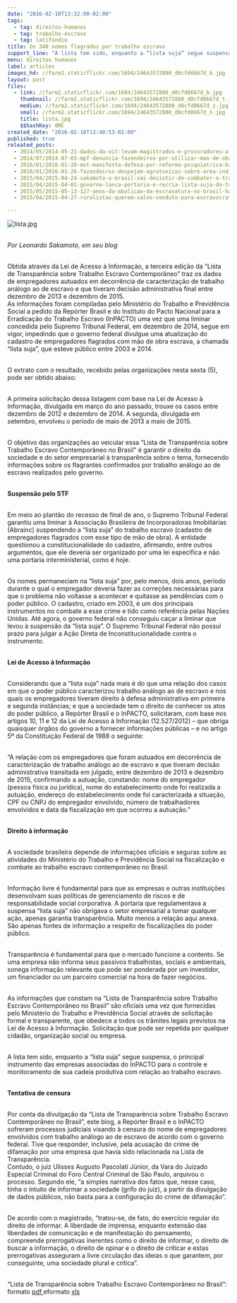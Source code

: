 ```yaml
---
date: "2016-02-10T13:32:00-02:00"
tags:
  - tag: direitos-humanos
  - tag: trabalho-escravo
  - tag: latifúndio
title: Os 340 nomes flagrados por trabalho escravo
support_line: "A lista tem sido, enquanto a “lista suja” segue suspensa, o principal instrumento das empresas associadas do InPACTO para o controle e monitoramento de sua cadeia produtiva com relação ao trabalho escravo."
menu: direitos humanos
label: articles
images_hd: //farm2.staticflickr.com/1694/24643572880_d0cfd0667d_b.jpg
layout: post
files:
  - link: //farm2.staticflickr.com/1694/24643572880_d0cfd0667d_b.jpg
    thumbnail: //farm2.staticflickr.com/1694/24643572880_d0cfd0667d_t.jpg
    medium: //farm2.staticflickr.com/1694/24643572880_d0cfd0667d_z.jpg
    small: //farm2.staticflickr.com/1694/24643572880_d0cfd0667d_n.jpg
    title: lista.jpg
    $$hashKey: 0MC
created_date: "2016-02-10T13:40:53-02:00"
published: true
releated_posts:
  - 2014/05/2014-05-21-dados-da-oit-levam-magistrados-e-procuradores-a-pedir-pec-do-trabalho-escravo.md
  - 2014/07/2014-07-03-mpf-denuncia-fazendeiros-por-utilizar-mao-de-obra-escrava-em-minas-gerais.md-e
  - 2016/01/2016-01-20-mst-manifesta-defesa-por-reforma-psiquiatrica-brasileira.md
  - 2016/01/2016-01-26-fazendeiros-despejam-agrotoxicos-sobre-area-indigena-em-ms.md
  - 2015/04/2015-04-24-sakamoto-o-brasil-vai-desistir-de-combater-o-trabalho-escravo.md
  - 2015/04/2015-04-01-governo-lanca-portaria-e-recria-lista-suja-do-trabalho-escravo.md
  - 2015/05/2015-05-13-127-anos-da-abolicao-da-escravatura-no-brasil-ha-o-que-comemorar.md
  - 2015/04/2015-04-27-ruralistas-querem-salvo-conduto-para-escravocratas-diz-coordenador-do-mpt.md

---
```

<p><img alt="lista.jpg" src="//farm2.staticflickr.com/1694/24643572880_d0cfd0667d_b.jpg" /></p>

<p><br />
<em>Por Leonardo Sakamoto, em seu blog</em></p>

<p><br />
Obtida atrav&eacute;s da Lei de Acesso &agrave; Informa&ccedil;&atilde;o, a terceira edi&ccedil;&atilde;o da &ldquo;Lista de Transpar&ecirc;ncia sobre Trabalho Escravo Contempor&acirc;neo&rdquo; traz os dados de empregadores autuados em decorr&ecirc;ncia de caracteriza&ccedil;&atilde;o de trabalho an&aacute;logo ao de escravo e que tiveram decis&atilde;o administrativa final entre dezembro de 2013 e dezembro de 2015.<br />
As informa&ccedil;&otilde;es foram compiladas pelo Minist&eacute;rio do Trabalho e Previd&ecirc;ncia Social a pedido da Rep&oacute;rter Brasil e do Instituto do Pacto Nacional para a Erradica&ccedil;&atilde;o do Trabalho Escravo (InPACTO) uma vez que uma liminar concedida pelo Supremo Tribunal Federal, em dezembro de 2014, segue em vigor, impedindo que o governo federal divulgue uma atualiza&ccedil;&atilde;o do cadastro de empregadores flagrados com m&atilde;o de obra escrava, a chamada &ldquo;lista suja&rdquo;, que esteve p&uacute;blico entre 2003 e 2014.</p>

<p><br />
O extrato com o resultado, recebido pelas organiza&ccedil;&otilde;es nesta sexta (5), pode ser obtido abaixo:</p>

<p><br />
A primeira solicita&ccedil;&atilde;o dessa listagem com base na Lei de Acesso &agrave; Informa&ccedil;&atilde;o, divulgada em mar&ccedil;o do ano passado, trouxe os casos entre dezembro de 2012 e dezembro de 2014. A segunda, divulgada em setembro, envolveu o per&iacute;odo de maio de 2013 a maio de 2015.</p>

<p><br />
O objetivo das organiza&ccedil;&otilde;es ao veicular essa &ldquo;Lista de Transpar&ecirc;ncia sobre Trabalho Escravo Contempor&acirc;neo no Brasil&rdquo; &eacute; garantir o direito da sociedade e do setor empresarial &agrave; transpar&ecirc;ncia sobre o tema, fornecendo informa&ccedil;&otilde;es sobre os flagrantes confirmados por trabalho an&aacute;logo ao de escravo realizados pelo governo.</p>

<p><br />
<strong>Suspens&atilde;o pelo STF</strong></p>

<p><br />
Em meio ao plant&atilde;o do recesso de final de ano, o Supremo Tribunal Federal garantiu uma liminar &agrave; Associa&ccedil;&atilde;o Brasileira de Incorporadoras Imobili&aacute;rias (Abrainc) suspendendo a &ldquo;lista suja&rdquo; do trabalho escravo (cadastro de empregadores flagrados com esse tipo de m&atilde;o de obra). A entidade questionou a constitucionalidade do cadastro, afirmando, entre outros argumentos, que ele deveria ser organizado por uma lei espec&iacute;fica e n&atilde;o uma portaria interministerial, como &eacute; hoje.</p>

<p><br />
Os nomes permaneciam na &ldquo;lista suja&rdquo; por, pelo menos, dois anos, per&iacute;odo durante o qual o empregador deveria fazer as corre&ccedil;&otilde;es necess&aacute;rias para que o problema n&atilde;o voltasse a acontecer e quitasse as pend&ecirc;ncias com o poder p&uacute;blico. O cadastro, criado em 2003, &eacute; um dos principais instrumentos no combate a esse crime e tido como refer&ecirc;ncia pelas Na&ccedil;&otilde;es Unidas. At&eacute; agora, o governo federal n&atilde;o conseguiu ca&ccedil;ar a liminar que levou &agrave; suspens&atilde;o da &ldquo;lista suja&rdquo;. O Supremo Tribunal Federal n&atilde;o possui prazo para julgar a A&ccedil;&atilde;o Direta de Inconstitucionalidade contra o instrumento.</p>

<p><br />
<strong>Lei de Acesso &agrave; Informa&ccedil;&atilde;o</strong></p>

<p><br />
Considerando que a &ldquo;lista suja&rdquo; nada mais &eacute; do que uma rela&ccedil;&atilde;o dos casos em que o poder p&uacute;blico caracterizou trabalho an&aacute;logo ao de escravo e nos quais os empregadores tiveram direito &agrave; defesa administrativa em primeira e segunda inst&acirc;ncias; e que a sociedade tem o direito de conhecer os atos do poder p&uacute;blico, a Rep&oacute;rter Brasil e o InPACTO, solicitaram, com base nos artigos 10, 11 e 12 da Lei de Acesso &agrave; Informa&ccedil;&atilde;o (12.527/2012) &ndash; que obriga quaisquer &oacute;rg&atilde;os do governo a fornecer informa&ccedil;&otilde;es p&uacute;blicas &ndash; e no artigo 5&ordm; da Constitui&ccedil;&atilde;o Federal de 1988 o seguinte:</p>

<p><br />
&ldquo;A rela&ccedil;&atilde;o com os empregadores que foram autuados em decorr&ecirc;ncia de caracteriza&ccedil;&atilde;o de trabalho an&aacute;logo ao de escravo e que tiveram decis&atilde;o administrativa transitada em julgado, entre dezembro de 2013 e dezembro de 2015, confirmando a autua&ccedil;&atilde;o, constando: nome do empregador (pessoa f&iacute;sica ou jur&iacute;dica), nome do estabelecimento onde foi realizada a autua&ccedil;&atilde;o, endere&ccedil;o do estabelecimento onde foi caracterizada a situa&ccedil;&atilde;o, CPF ou CNPJ do empregador envolvido, n&uacute;mero de trabalhadores envolvidos e data da fiscaliza&ccedil;&atilde;o em que ocorreu a autua&ccedil;&atilde;o.&rdquo;</p>

<p><br />
<strong>Direito &agrave; informa&ccedil;&atilde;o</strong></p>

<p><br />
A sociedade brasileira depende de informa&ccedil;&otilde;es oficiais e seguras sobre as atividades do Minist&eacute;rio do Trabalho e Previd&ecirc;ncia Social na fiscaliza&ccedil;&atilde;o e combate ao trabalho escravo contempor&acirc;neo no Brasil.</p>

<p><br />
Informa&ccedil;&atilde;o livre &eacute; fundamental para que as empresas e outras institui&ccedil;&otilde;es desenvolvam suas pol&iacute;ticas de gerenciamento de riscos e de responsabilidade social corporativa. A portaria que regulamentava a suspensa &ldquo;lista suja&rdquo; n&atilde;o obrigava o setor empresarial a tomar qualquer a&ccedil;&atilde;o, apenas garantia transpar&ecirc;ncia. Muito menos a rela&ccedil;&atilde;o aqui anexa. S&atilde;o apenas fontes de informa&ccedil;&atilde;o a respeito de fiscaliza&ccedil;&otilde;es do poder p&uacute;blico.</p>

<p><br />
Transpar&ecirc;ncia &eacute; fundamental para que o mercado funcione a contento. Se uma empresa n&atilde;o informa seus passivos trabalhistas, sociais e ambientais, sonega informa&ccedil;&atilde;o relevante que pode ser ponderada por um investidor, um financiador ou um parceiro comercial na hora de fazer neg&oacute;cios.</p>

<p><br />
As informa&ccedil;&otilde;es que constam na &ldquo;Lista de Transpar&ecirc;ncia sobre Trabalho Escravo Contempor&acirc;neo no Brasil&rdquo; s&atilde;o oficiais uma vez que fornecidas pelo Minist&eacute;rio do Trabalho e Previd&ecirc;ncia Social atrav&eacute;s de solicita&ccedil;&atilde;o formal e transparente, que obedece a todos os tr&acirc;mites legais previstos na Lei de Acesso &agrave; Informa&ccedil;&atilde;o. Solicita&ccedil;&atilde;o que pode ser repetida por qualquer cidad&atilde;o, organiza&ccedil;&atilde;o social ou empresa.</p>

<p><br />
A lista tem sido, enquanto a &ldquo;lista suja&rdquo; segue suspensa, o principal instrumento das empresas associadas do InPACTO para o controle e monitoramento de sua cadeia produtiva com rela&ccedil;&atilde;o ao trabalho escravo.</p>

<p><br />
<strong>Tentativa de censura</strong></p>

<p><br />
Por conta da divulga&ccedil;&atilde;o da &ldquo;Lista de Transpar&ecirc;ncia sobre Trabalho Escravo Contempor&acirc;neo no Brasil&rdquo;, este blog, a Rep&oacute;rter Brasil e o InPACTO sofreram processos judiciais visando &agrave; censura do nome de empregadores envolvidos com trabalho an&aacute;logo ao de escravo de acordo com o governo federal. Tive que responder, inclusive, pela acusa&ccedil;&atilde;o do crime de difama&ccedil;&atilde;o por uma empresa que havia sido relacionada na Lista de Transpar&ecirc;ncia.<br />
Contudo, o juiz Ulisses Augusto Pascolati J&uacute;nior, da Vara do Juizado Especial Criminal do Foro Central Criminal de S&atilde;o Paulo, arquivou o processo. Segundo ele, &ldquo;a simples narrativa dos fatos que, nesse caso, tinha o intuito de informar a sociedade (grifo do juiz), a partir da divulga&ccedil;&atilde;o de dados p&uacute;blicos, n&atilde;o basta para a configura&ccedil;&atilde;o do crime de difama&ccedil;&atilde;o&rdquo;.</p>

<p><br />
De acordo com o magistrado, &ldquo;tratou-se, de fato, do exerc&iacute;cio regular do direito de informar. A liberdade de imprensa, enquanto extens&atilde;o das liberdades de comunica&ccedil;&atilde;o e de manifesta&ccedil;&atilde;o do pensamento, compreende prerrogativas inerentes como o direito de informar, o direito de buscar a informa&ccedil;&atilde;o, o direito de opinar e o direito de criticar e estas prerrogativas asseguram a livre circula&ccedil;&atilde;o das ideias o que garantem, por conseguinte, uma sociedade plural e cr&iacute;tica&rdquo;.</p>

<p><br />
&ldquo;Lista de Transpar&ecirc;ncia sobre Trabalho Escravo Contempor&acirc;neo no Brasil&rdquo;: formato <a href="http://reporterbrasil.org.br/wp-content/uploads/2016/02/listadetransparencia_fevereiro2016.pdf" target="_blank">pdf </a>eformato <a href="http://reporterbrasil.org.br/wp-content/uploads/2016/02/listadetransparencia_fevereiro2016.xlsx" target="_blank">xls</a></p>
